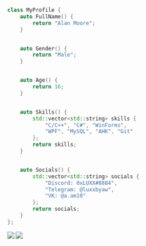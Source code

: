 ```C++
class MyProfile {
    auto FullName() {
        return "Alan Moore";
    }


    auto Gender() {
        return "Male";
    }


    auto Age() {
        return 16;
    }


    auto Skills() {
        std::vector<std::string> skills {
            "C/C++", "C#", "WinForms",
            "WPF", "MySQL", "AHK", "Git"
        };
        return skills;
    }


    auto Socials() {
        std::vector<std::string> socials {
            "Discord: 0xLUXX#8884",
            "Telegram: @luxxbyaw",
            "VK: @a.am10"
        };
        return socials;
    }
};
```


<img src="https://github-readme-stats.vercel.app/api?username=0xLuxx&show_icons=true&title_color=fff&icon_color=ffff00&text_color=ccc&bg_color=222&count_private=true&hide_border=true" align="left" />
<img src="https://github-readme-stats.vercel.app/api/top-langs/?username=0xLuxx&title_color=fff&icon_color=ffff00&text_color=ccc&bg_color=222&hide_border=true&layout=compact" align="left" />
